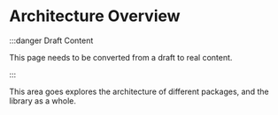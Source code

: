 # Architecture Overview

:::danger Draft Content

This page needs to be converted from a draft to real content.

:::

This area goes explores the architecture of different packages, and the library
as a whole.
